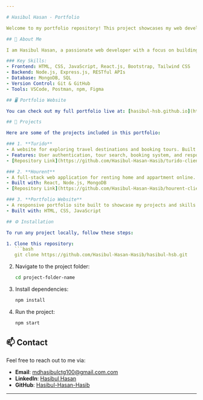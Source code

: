 ```yaml
---

# Hasibul Hasan - Portfolio

Welcome to my portfolio repository! This project showcases my web development journey, skills, and projects that I have worked on. It includes a collection of my personal and professional work in various technologies, demonstrating my experience in creating scalable and efficient solutions.

## 🚀 About Me

I am Hasibul Hasan, a passionate web developer with a focus on building modern, responsive, and interactive websites and applications. I have experience working with the MERN stack (MongoDB, Express.js, React, Node.js) and a variety of other technologies. My portfolio represents my dedication to continuous learning and the craft of web development.

### Key Skills:
- Frontend: HTML, CSS, JavaScript, React.js, Bootstrap, Tailwind CSS
- Backend: Node.js, Express.js, RESTful APIs
- Database: MongoDB, SQL
- Version Control: Git & GitHub
- Tools: VSCode, Postman, npm, Figma

## 🖥️ Portfolio Website

You can check out my full portfolio live at: [hasibul-hsb.github.io](https://hasibul-hsb.github.io) (Link to your portfolio if you have it deployed).

## 💼 Projects

Here are some of the projects included in this portfolio:

### 1. **Turido**  
- A website for exploring travel destinations and booking tours. Built with the MERN stack.
- Features: User authentication, tour search, booking system, and responsive design.
- [Repository Link](https://github.com/Hasibul-Hasan-Hasib/turido-client) (Optional)

### 2. **Hourent**  
- A full-stack web application for renting home and appartment online.
- Built with: React, Node.js, MongoDB
- [Repository Link](https://github.com/Hasibul-Hasan-Hasib/hourent-client) (Optional)

### 3. **Portfolio Website**  
- A responsive portfolio site built to showcase my projects and skills.
- Built with: HTML, CSS, JavaScript

## ⚙️ Installation

To run any project locally, follow these steps:

1. Clone this repository:
   ```bash
   git clone https://github.com/Hasibul-Hasan-Hasib/hasibul-hsb.git
   ```
2. Navigate to the project folder:
   ```bash
   cd project-folder-name
   ```
3. Install dependencies:
   ```bash
   npm install
   ```
4. Run the project:
   ```bash
   npm start
   ```

## 📫 Contact

Feel free to reach out to me via:

- **Email**: mdhasibulctg100@gmail.com.com
- **LinkedIn**: [Hasibul Hasan](https://www.linkedin.com/in/md-hasibul-hasan-hasib/)
- **GitHub**: [Hasibul-Hasan-Hasib](https://github.com/Hasibul-Hasan-Hasib)

---
```

